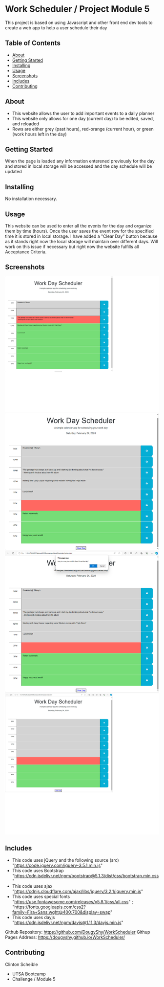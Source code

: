 # Work Scheduler / Project Module 5

This project is based on using Javascript and other front end dev tools to create a web app to help a user schedule their day 

## Table of Contents

- [About](#about)
- [Getting Started](#getting_started)
- [Installing](#installing)
- [Usage](#usage)
- [Screenshots](#screenshots)
- [Includes](#includes)
- [Contributing](#contributing)

## About

 - This website allows the user to add important events to a daily planner
 - This website only allows for one day (current day) to be edited, saved, and reloaded
 - Rows are either grey (past hours), red-orange (current hour), or green (work hours left in the day)

## Getting Started

When the page is loaded any information enterened previously for the day and stored in local storage will be accessed and the day schedule will be updated 

## Installing

No installation necessary.

## Usage

This website can be used to enter all the events for the day and organize them by time (hours). Once the user saves the event row for the specified time it is stored in local storage.
I have added a "Clear Day" button because as it stands right now the local storage will maintain over different days. Will work on this issue if necessary but right now the website fulfills all Acceptance Criteria.

## Screenshots

![Alt text](assets/screenshots/basic_schedule.png)
![Alt text](assets/screenshots/basic_later_day.png)
![Alt text](assets/screenshots/basic_clear_confirm.png)
![Alt text](assets/screenshots/basic_after_clear.png)

## Includes

 - This code uses jQuery and the following source (src) "https://code.jquery.com/jquery-3.5.1.min.js"
 - This code uses Bootstrap "https://cdn.jsdelivr.net/npm/bootstrap@5.1.3/dist/css/bootstrap.min.css"
 - This code uses ajax "https://cdnjs.cloudflare.com/ajax/libs/jquery/3.2.1/jquery.min.js"
 - This code uses special fonts "https://use.fontawesome.com/releases/v5.8.1/css/all.css" ; "https://fonts.googleapis.com/css2?family=Fira+Sans:wght@400;700&display=swap"
 - This code uses dayjs "https://cdn.jsdelivr.net/npm/dayjs@1.11.3/dayjs.min.js"

Github Repository: https://github.com/DougyShy/WorkScheduler
Githup Pages Address: https://dougyshy.github.io/WorkScheduler/

## Contributing

Clinton Scheible
- UTSA Bootcamp
- Challenge / Module 5


